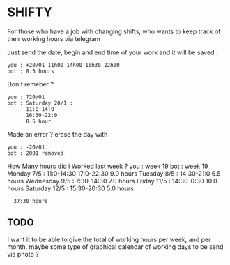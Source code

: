# SHIFTY	
For those who have a job with changing shifts, who wants to keep track of their working hours via telegram

Just send the date, begin and end time of your work and it will be saved : 

    you : +20/01 11h00 14h00 16h30 22h00
    bot : 8.5 hours

Don't remeber ? 

    you : ?20/01
    bot : Saturday 20/1 : 
	      11:0-14:0
	      16:30-22:0
	      8.5 hour

Made an error  ? erase the day with 

    you : -20/01
    bot : 2001 removed

How Many hours did i Worked last week ?
    you : week 19
    bot : week 19
	   Monday 7/5 : 
	  11:0-14:30
	  17:0-22:30
	  9.0 hours
	   Tuesday 8/5 : 
	  14:30-21:0
	  6.5 hours
 	   Wednesday 9/5 : 
	  7:30-14:30
	  7.0 hours
 	   Friday 11/5 : 
	  14:30-0:30
	  10.0 hours
 	   Saturday 12/5 : 
	  15:30-20:30
	  5.0 hours

	  37:30 hours






## TODO
I want it to be able to give the total of working hours per week, and per month. 
maybe some type of graphical calendar of working days to be send via photo  ?


